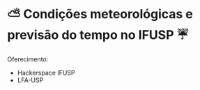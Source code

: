 # ⛅ Condições meteorológicas e previsão do tempo no IFUSP ☔


Oferecimento:
- Hackerspace IFUSP
- LFA-USP

